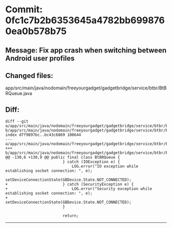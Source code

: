 # Commit: 0fc1c7b2b6353645a4782bb6998760ea0b578b75
## Message: Fix app crash when switching between Android user profiles
## Changed files:
app/src/main/java/nodomain/freeyourgadget/gadgetbridge/service/btbr/BtBRQueue.java

## Diff:
```
diff --git a/app/src/main/java/nodomain/freeyourgadget/gadgetbridge/service/btbr/BtBRQueue.java b/app/src/main/java/nodomain/freeyourgadget/gadgetbridge/service/btbr/BtBRQueue.java
index d7f9897bc..bc43c6869 100644
--- a/app/src/main/java/nodomain/freeyourgadget/gadgetbridge/service/btbr/BtBRQueue.java
+++ b/app/src/main/java/nodomain/freeyourgadget/gadgetbridge/service/btbr/BtBRQueue.java
@@ -130,6 +130,9 @@ public final class BtBRQueue {
                         } catch (IOException e) {
                             LOG.error("IO exception while establishing socket connection: ", e);
                             setDeviceConnectionState(GBDevice.State.NOT_CONNECTED);
+                        } catch (SecurityException e) {
+                            LOG.error("Security exception while establishing socket connection: ", e);
+                            setDeviceConnectionState(GBDevice.State.NOT_CONNECTED);
                         }
 
                         return;
```
-----------------------------------
